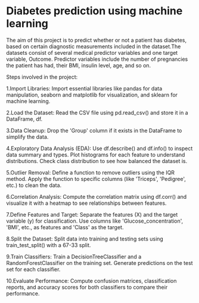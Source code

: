 # Diabetes prediction using machine learning

The aim of this project is to predict whether or not a patient has diabetes, based on certain diagnostic measurements included in the dataset.The datasets consist of several medical predictor variables and one target variable, Outcome. Predictor variables include the number of pregnancies the patient has had, their BMI, insulin level, age, and so on.

Steps involved in the project:

1.Import Libraries: Import essential libraries like pandas for data manipulation, seaborn and matplotlib for visualization, and sklearn for machine learning.

2.Load the Dataset: Read the CSV file using pd.read_csv() and store it in a DataFrame, df.

3.Data Cleanup: Drop the 'Group' column if it exists in the DataFrame to simplify the data.

4.Exploratory Data Analysis (EDA):
Use df.describe() and df.info() to inspect data summary and types.
Plot histograms for each feature to understand distributions.
Check class distribution to see how balanced the dataset is.

5.Outlier Removal:
Define a function to remove outliers using the IQR method.
Apply the function to specific columns (like 'Triceps', 'Pedigree', etc.) to clean the data.

6.Correlation Analysis:
Compute the correlation matrix using df.corr() and visualize it with a heatmap to see relationships between features.

7.Define Features and Target:
Separate the features (X) and the target variable (y) for classification.
Use columns like 'Glucose_concentration', 'BMI', etc., as features and 'Class' as the target.

8.Split the Dataset:
Split data into training and testing sets using train_test_split() with a 67-33 split.

9.Train Classifiers:
Train a DecisionTreeClassifier and a RandomForestClassifier on the training set.
Generate predictions on the test set for each classifier.

10.Evaluate Performance:
Compute confusion matrices, classification reports, and accuracy scores for both classifiers to compare their performance.



